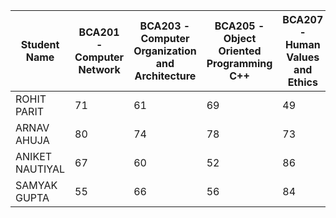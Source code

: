| Student Name | BCA201 - Computer Network | BCA203 - Computer Organization and Architecture | BCA205 - Object Oriented Programming C++ | BCA207 - Human Values and Ethics | BCAT211 - Basics of Python Programming | BCAP211 - Basics of Python Programming Lab | BCA221 - Principles of Management & Organizational Behaviour | BCA235 - ASP.Net | BCA271 - Practical – VII C++ Lab | Rank |
| --- | --- | --- | --- | --- | --- | --- | --- | --- | --- | --- |
| ROHIT PARIT | 71 | 61 | 69 | 49 | 86 | 95 | 56 | 95 | 89 | 2 |
| ARNAV AHUJA | 80 | 74 | 78 | 73 | 89 | 95 | 72 | 97 | 88 | 1 |
| ANIKET NAUTIYAL | 67 | 60 | 52 | 86 | 83 | 50 | 70 | 84 | 79 | 3 |
| SAMYAK GUPTA | 55 | 66 | 56 | 84 | 66 | 84 | 64 | 85 | 76 | 4 |

